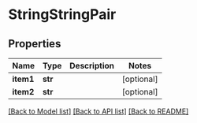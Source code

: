 # StringStringPair

## Properties
Name | Type | Description | Notes
------------ | ------------- | ------------- | -------------
**item1** | **str** |  | [optional] 
**item2** | **str** |  | [optional] 

[[Back to Model list]](../README.md#documentation-for-models) [[Back to API list]](../README.md#documentation-for-api-endpoints) [[Back to README]](../README.md)


